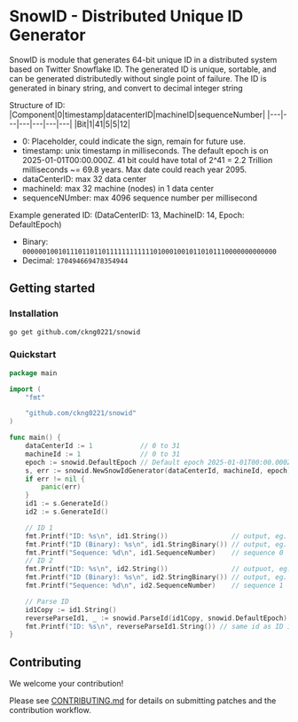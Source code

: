 # SnowID - Distributed Unique ID Generator

SnowID is module that generates 64-bit unique ID in a distributed system based on Twitter Snowflake ID.
The generated ID is unique, sortable, and can be generated distributedly without single point of failure.
The ID is generated in binary string, and convert to decimal integer string

Structure of ID:
|Component|0|timestamp|datacenterID|machineID|sequenceNumber|
|---|---|---|---|---|---|
|Bit|1|41|5|5|12|

- 0: Placeholder, could indicate the sign, remain for future use.
- timestamp: unix timestamp in milliseconds. The default epoch is on 2025-01-01T00:00.000Z. 41 bit could have total of 2^41 = 2.2 Trillion milliseconds ~= 69.8 years. Max date could reach year 2095.
- dataCenterID: max 32 data center
- machineId: max 32 machine (nodes) in 1 data center
- sequenceNUmber: max 4096 sequence number per millisecond

Example generated ID:
(DataCenterID: 13, MachineID: 14, Epoch: DefaultEpoch)

- Binary: `0000001001011101101101111111111110100010010110101110000000000000`
- Decimal: `170494669478354944`

## Getting started

### Installation

```bash
go get github.com/ckng0221/snowid
```

### Quickstart

```go
package main

import (
	"fmt"

	"github.com/ckng0221/snowid"
)

func main() {
	dataCenterId := 1            // 0 to 31
	machineId := 1               // 0 to 31
	epoch := snowid.DefaultEpoch // Default epoch 2025-01-01T00:00.000Z
	s, err := snowid.NewSnowIdGenerator(dataCenterId, machineId, epoch)
	if err != nil {
		panic(err)
	}
	id1 := s.GenerateId()
	id2 := s.GenerateId()

	// ID 1
	fmt.Printf("ID: %s\n", id1.String())                // output, eg. 37866498659848192
	fmt.Printf("ID (Binary): %s\n", id1.StringBinary()) // output, eg. 0000000010000110100001110110000101000001100000100001000000000000
	fmt.Printf("Sequence: %d\n", id1.SequenceNumber)    // sequence 0
	// ID 2
	fmt.Printf("ID: %s\n", id2.String())                // outpuot, eg. 37866498659848193
	fmt.Printf("ID (Binary): %s\n", id2.StringBinary()) // output, eg. 0000000010000110100001110110000101000001100000100001000000000001
	fmt.Printf("Sequence: %d\n", id2.SequenceNumber)    // sequence 1

	// Parse ID
	id1Copy := id1.String()
	reverseParseId1, _ := snowid.ParseId(id1Copy, snowid.DefaultEpoch)
	fmt.Printf("ID: %s\n", reverseParseId1.String()) // same id as ID 1 after parsing, ie. 37866498659848192
}
```

## Contributing

We welcome your contribution!

Please see [CONTRIBUTING.md](CONTRIBUTING.md) for details on submitting patches and the contribution workflow.
